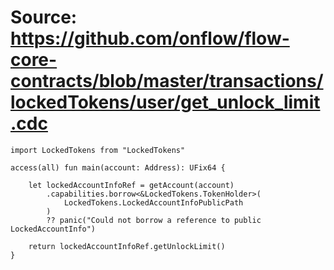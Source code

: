 # Source: https://github.com/onflow/flow-core-contracts/blob/master/transactions/lockedTokens/user/get_unlock_limit.cdc

```
import LockedTokens from "LockedTokens"

access(all) fun main(account: Address): UFix64 {

    let lockedAccountInfoRef = getAccount(account)
        .capabilities.borrow<&LockedTokens.TokenHolder>(
            LockedTokens.LockedAccountInfoPublicPath
        )
        ?? panic("Could not borrow a reference to public LockedAccountInfo")

    return lockedAccountInfoRef.getUnlockLimit()
}

```